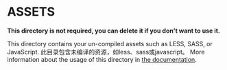 # ASSETS

**This directory is not required, you can delete it if you don't want to use it.**

This directory contains your un-compiled assets such as LESS, SASS, or JavaScript.
此目录包含未编译的资源，如less、sass或javascript。
More information about the usage of this directory in [the documentation](https://nuxtjs.org/guide/assets#webpacked).
